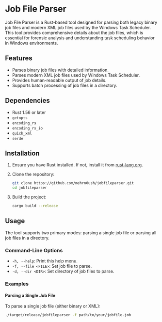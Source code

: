 # Job File Parser

Job File Parser is a Rust-based tool designed for parsing both legacy binary job files and modern XML job files used by the Windows Task Scheduler. This tool provides comprehensive details about the job files, which is essential for forensic analysis and understanding task scheduling behavior in Windows environments.

## Features

- Parses binary job files with detailed information.
- Parses modern XML job files used by Windows Task Scheduler.
- Provides human-readable output of job details.
- Supports batch processing of job files in a directory.

## Dependencies

- Rust 1.56 or later
- `getopts`
- `encoding_rs`
- `encoding_rs_io`
- `quick_xml`
- `serde`

## Installation

1. Ensure you have Rust installed. If not, install it from [rust-lang.org](https://www.rust-lang.org/).
2. Clone the repository:

    ```sh
    git clone https://github.com/mehrn0ush/jobfileparser.git
    cd jobfileparser
    ```

3. Build the project:

    ```sh
    cargo build --release
    ```

## Usage

The tool supports two primary modes: parsing a single job file or parsing all job files in a directory.

### Command-Line Options

- `-h, --help`: Print this help menu.
- `-f, --file <FILE>`: Set job file to parse.
- `-d, --dir <DIR>`: Set directory of job files to parse.

### Examples

#### Parsing a Single Job File

To parse a single job file (either binary or XML):

```sh
./target/release/jobfileparser -f path/to/your/jobfile.job

